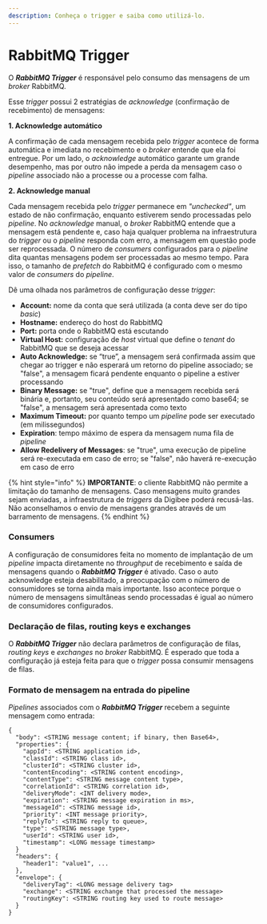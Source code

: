 ```yaml
---
description: Conheça o trigger e saiba como utilizá-lo.
---
```


# RabbitMQ Trigger

O _**RabbitMQ Trigger**_ é responsável pelo consumo das mensagens de um _broker_ RabbitMQ.

Esse _trigger_ possui 2 estratégias de _acknowledge_ (confirmação de recebimento) de mensagens:

**1. Acknowledge automático**

A confirmação de cada mensagem recebida pelo _trigger_ acontece de forma automática e imediata no recebimento e o _broker_ entende que ela foi entregue. Por um lado, o _acknowledge_ automático garante um grande desempenho, mas por outro não impede a perda da mensagem caso o _pipeline_ associado não a processe ou a processe com falha.

**2. Acknowledge manual**

Cada mensagem recebida pelo _trigger_ permanece em _"unchecked"_, um estado de não confirmação, enquanto estiverem sendo processadas pelo _pipeline_. No _acknowledge_ manual, o _broker_ RabbitMQ entende que a mensagem está pendente e, caso haja qualquer problema na infraestrutura do _trigger_ ou o _pipeline_ responda com erro, a mensagem em questão pode ser reprocessada. O número de _consumers_ configurados para o _pipeline_ dita quantas mensagens podem ser processadas ao mesmo tempo. Para isso, o tamanho de _prefetch_ do RabbitMQ é configurado com o mesmo valor de _consumers_ do _pipeline_.

Dê uma olhada nos parâmetros de configuração desse _trigger_:

* **Account:** nome da conta que será utilizada (a conta deve ser do tipo _basic_)
* **Hostname:** endereço do host do RabbitMQ
* **Port:** porta onde o RabbitMQ está escutando
* **Virtual Host:** configuração de _host_ virtual que define o _tenant_ do RabbitMQ que se deseja acessar
* **Auto Acknowledge:** se “true”, a mensagem será confirmada assim que chegar ao trigger e não esperará um retorno do pipeline associado; se "false", a mensagem ficará pendente enquanto o pipeline a estiver processando
* **Binary Message:** se "true", define que a mensagem recebida será binária e, portanto, seu conteúdo será apresentado como base64; se "false", a mensagem será apresentada como texto
* **Maximum Timeout:** por quanto tempo um _pipeline_ pode ser executado (em milissegundos)
* **Expiration**: tempo máximo de espera da mensagem numa fila de _pipeline_
* **Allow Redelivery of Messages**: se "true", uma execução de pipeline será re-executada em caso de erro; se "false", não haverá re-execução em caso de erro

{% hint style="info" %}
**IMPORTANTE**: o cliente RabbitMQ não permite a limitação do tamanho de mensagens. Caso mensagens muito grandes sejam enviadas, a infraestrutura de _triggers_ da Digibee poderá recusá-las. Não aconselhamos o envio de mensagens grandes através de um barramento de mensagens.
{% endhint %}

### Consumers <a href="#consumers" id="consumers"></a>

A configuração de consumidores feita no momento de implantação de um _pipeline_ impacta diretamente no _throughput_ de recebimento e saída de mensagens quando o _**RabbitMQ Trigger**_ é ativado. Caso o auto acknowledge esteja desabilitado, a preocupação com o número de consumidores se torna ainda mais importante. Isso acontece porque o número de mensagens simultâneas sendo processadas é igual ao número de consumidores configurados.

### Declaração de filas, routing keys e exchanges <a href="#declarao-de-filas-routing-keys-e-exchanges" id="declarao-de-filas-routing-keys-e-exchanges"></a>

O _**RabbitMQ Trigger**_ não declara parâmetros de configuração de filas, _routing keys_ e _exchanges_ no _broker_ RabbitMQ. É esperado que toda a configuração já esteja feita para que o _trigger_ possa consumir mensagens de filas.

### Formato de mensagem na entrada do pipeline <a href="#formato-de-mensagem-na-entrada-do-pipeline" id="formato-de-mensagem-na-entrada-do-pipeline"></a>

_Pipelines_ associados com o _**RabbitMQ Trigger**_ recebem a seguinte mensagem como entrada:

```
{
  "body": <STRING message content; if binary, then Base64>,
  "properties": {
    "appId": <STRING application id>,
    "classId": <STRING class id>,
    "clusterId": <STRING cluster id>,
    "contentEncoding": <STRING content encoding>,
    "contentType": <STRING message content type>,
    "correlationId": <STRING correlation id>,
    "deliveryMode": <INT delivery mode>,
    "expiration": <STRING message expiration in ms>,
    "messageId": <STRING message id>,
    "priority": <INT message priority>,
    "replyTo": <STRING reply to queue>,
    "type": <STRING message type>,
    "userId": <STRING user id>,
    "timestamp": <LONG message timestamp>
  }
  "headers": {
    "header1": "value1", ...
  },
  "envelope": {
    "deliveryTag": <LONG message delivery tag>
    "exchange": <STRING exchange that processed the message>
    "routingKey": <STRING routing key used to route message>
  }
}
```

